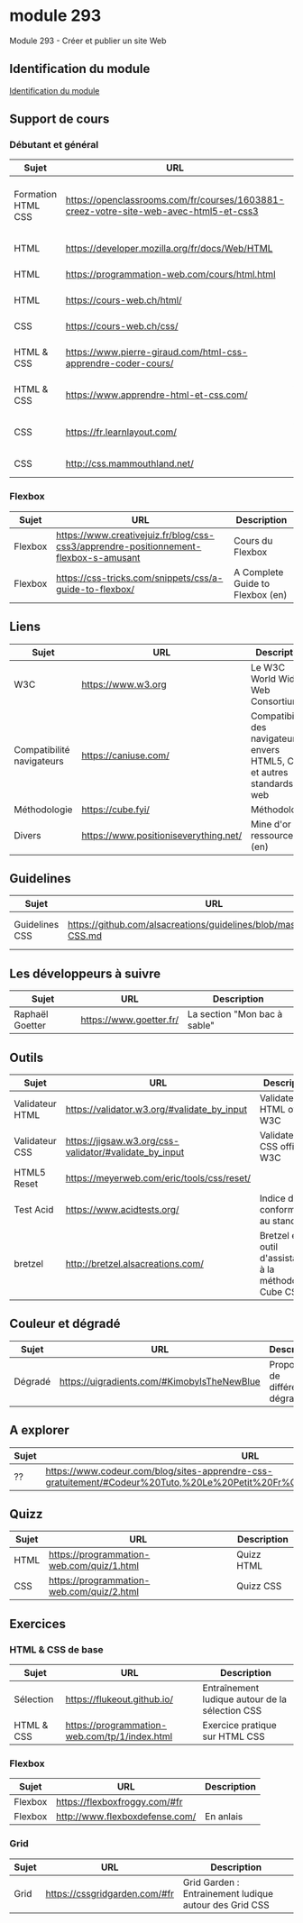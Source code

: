 # module 293

Module 293 - Créer et publier un site Web

## Identification du module

<a href="https://www.modulbaukasten.ch/module/293/1/fr-FR?title=Cr%C3%A9er-et-publier-un-site-Web">Identification du module</a>

## Support de cours

### Débutant et général

| Sujet              | URL                                                                                   | Description                                  |
| ------------------ | ------------------------------------------------------------------------------------- | -------------------------------------------- |
| Formation HTML CSS | https://openclassrooms.com/fr/courses/1603881-creez-votre-site-web-avec-html5-et-css3 | Formation HTML CSS Mise à jour le 16/10/2023 |
| HTML               | https://developer.mozilla.org/fr/docs/Web/HTML                                        | Référence HTML                               |
| HTML               | https://programmation-web.com/cours/html.html                                         | Cours sur le HTML                            |
| HTML               | https://cours-web.ch/html/                                                            | Cours sur le HTML                            |
| CSS                | https://cours-web.ch/css/                                                             | Cours sur le CSS                             |
| HTML & CSS         | https://www.pierre-giraud.com/html-css-apprendre-coder-cours/                         | Cours sur le HTML & CSS                      |
| HTML & CSS         | https://www.apprendre-html-et-css.com/                                                | Apprendre le HTML et le CSS                  |
| CSS                | https://fr.learnlayout.com/                                                           | Apprendre les mises en page CSS              |
| CSS                | http://css.mammouthland.net/                                                          | Apprendre le CSS                             |

### Flexbox

| Sujet   | URL                                                                                  | Description                      |
| ------- | ------------------------------------------------------------------------------------ | -------------------------------- |
| Flexbox | https://www.creativejuiz.fr/blog/css-css3/apprendre-positionnement-flexbox-s-amusant | Cours du Flexbox                 |
| Flexbox | https://css-tricks.com/snippets/css/a-guide-to-flexbox/                              | A Complete Guide to Flexbox (en) |

## Liens

| Sujet                     | URL                                   | Description                                                               |
| ------------------------- | ------------------------------------- | ------------------------------------------------------------------------- |
| W3C                       | https://www.w3.org                    | Le W3C World Wide Web Consortium                                          |
| Compatibilité navigateurs | https://caniuse.com/                  | Compatibilités des navigateurs envers HTML5, CSS3 et autres standards web |
| Méthodologie              | https://cube.fyi/                     | Méthodologie                                                              |
| Divers                    | https://www.positioniseverything.net/ | Mine d'or de ressources (en)                                              |

## Guidelines

| Sujet          | URL                                                                       | Description                    |
| -------------- | ------------------------------------------------------------------------- | ------------------------------ |
| Guidelines CSS | https://github.com/alsacreations/guidelines/blob/master/Guidelines-CSS.md | Guidelines CSS d'alsacreations |

## Les développeurs à suivre

| Sujet           | URL                     | Description                  |
| --------------- | ----------------------- | ---------------------------- |
| Raphaël Goetter | https://www.goetter.fr/ | La section "Mon bac à sable" |

## Outils

| Sujet           | URL                                                    | Description                                                  |
| --------------- | ------------------------------------------------------ | ------------------------------------------------------------ |
| Validateur HTML | https://validator.w3.org/#validate_by_input            | Validateur HTML officel W3C                                  |
| Validateur CSS  | https://jigsaw.w3.org/css-validator/#validate_by_input | Validateur CSS officiel W3C                                  |
| HTML5 Reset     | https://meyerweb.com/eric/tools/css/reset/             |                                                              |
| Test Acid       | https://www.acidtests.org/                             | Indice de conformité au standard                             |
| bretzel         | http://bretzel.alsacreations.com/                      | Bretzel est un outil d'assistance à la méthodologie Cube CSS |

## Couleur et dégradé

| Sujet           | URL                                                    | Description                        |
| --------------- | ------------------------------------------------------ | -----------------------------------|
| Dégradé         | https://uigradients.com/#KimobyIsTheNewBlue            | Proposition de différents dégradés |

## A explorer

| Sujet | URL                                                                                                                        | Description |
| ----- | -------------------------------------------------------------------------------------------------------------------------- | ----------- |
| ??    | https://www.codeur.com/blog/sites-apprendre-css-gratuitement/#Codeur%20Tuto,%20Le%20Petit%20Fr%C3%A8re%20de%20Codeur%20Mag | ??          |

## Quizz

| Sujet | URL                                       | Description |
| ----- | ----------------------------------------- | ----------- |
| HTML  | https://programmation-web.com/quiz/1.html | Quizz HTML  |
| CSS   | https://programmation-web.com/quiz/2.html | Quizz CSS   |

## Exercices

### HTML & CSS de base

| Sujet      | URL                                           | Description                                     |
| ---------- | --------------------------------------------- | ----------------------------------------------- |
| Sélection  | https://flukeout.github.io/                   | Entraînement ludique autour de la sélection CSS |
| HTML & CSS | https://programmation-web.com/tp/1/index.html | Exercice pratique sur HTML CSS                  |

### Flexbox

| Sujet   | URL                            | Description |
| ------- | ------------------------------ | ----------- |
| Flexbox | https://flexboxfroggy.com/#fr  |             |
| Flexbox | http://www.flexboxdefense.com/ | En anlais   |

### Grid

| Sujet | URL                           | Description                                            |
| ----- | ----------------------------- | ------------------------------------------------------ |
| Grid  | https://cssgridgarden.com/#fr | Grid Garden : Entrainement ludique autour des Grid CSS |
